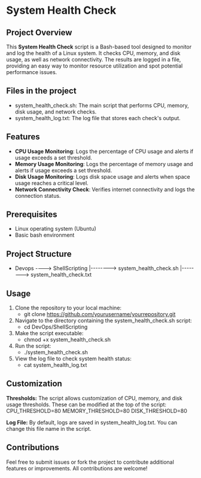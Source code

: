 # **System Health Check**

## **Project Overview**
This **System Health Check** script is a Bash-based tool designed to monitor and log the health of a Linux system. It checks CPU, memory, and disk usage, as well as network connectivity. The results are logged in a file, providing an easy way to monitor resource utilization and spot potential performance issues.

## **Files in the project**
- system_health_check.sh: The main script that performs CPU, memory, disk usage, and network checks.
- system_health_log.txt: The log file that stores each check's output.

## **Features**
- **CPU Usage Monitoring**: Logs the percentage of CPU usage and alerts if usage exceeds a set threshold.
- **Memory Usage Monitoring**: Logs the percentage of memory usage and alerts if usage exceeds a set threshold.
- **Disk Usage Monitoring**: Logs disk space usage and alerts when space usage reaches a critical level.
- **Network Connectivity Check**: Verifies internet connectivity and logs the connection status.

## **Prerequisites**
- Linux operating system (Ubuntu)
- Basic bash environment

## **Project Structure**
- Devops
   ----> ShellScripting
               |--------> system_health_check.sh
               |--------> system_health_check.txt
## **Usage**
1. Clone the repository to your local machine:
   - git clone https://github.com/yourusername/yourrepository.git
2. Navigate to the directory containing the system_health_check.sh script:
   - cd DevOps/ShellScripting
3. Make the script executable:
   - chmod +x system_health_check.sh
4. Run the script:
   - ./system_health_check.sh
5. View the log file to check system health status:
   - cat system_health_log.txt

## **Customization**
**Thresholds:** The script allows customization of CPU, memory, and disk usage thresholds. These can be modified at the top of the script:
CPU_THRESHOLD=80 
MEMORY_THRESHOLD=80
DISK_THRESHOLD=80

**Log File:** By default, logs are saved in system_health_log.txt. You can change this file name in the script.

## **Contributions**
Feel free to submit issues or fork the project to contribute additional features or improvements. All contributions are welcome!
